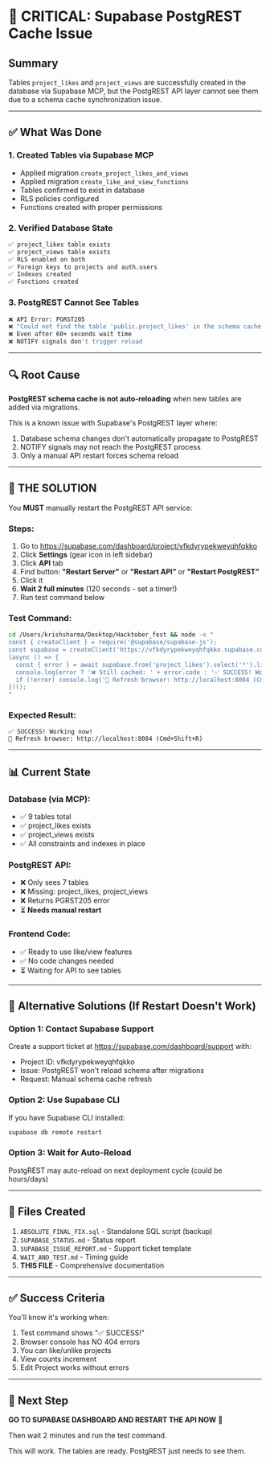 # 🔴 CRITICAL: Supabase PostgREST Cache Issue

## Summary
Tables `project_likes` and `project_views` are successfully created in the database via Supabase MCP, but the PostgREST API layer cannot see them due to a schema cache synchronization issue.

---

## ✅ What Was Done

### 1. Created Tables via Supabase MCP
- Applied migration `create_project_likes_and_views`
- Applied migration `create_like_and_view_functions`
- Tables confirmed to exist in database
- RLS policies configured
- Functions created with proper permissions

### 2. Verified Database State
```bash
✅ project_likes table exists
✅ project_views table exists
✅ RLS enabled on both
✅ Foreign keys to projects and auth.users
✅ Indexes created
✅ Functions created
```

### 3. PostgREST Cannot See Tables
```bash
❌ API Error: PGRST205
❌ "Could not find the table 'public.project_likes' in the schema cache"
❌ Even after 60+ seconds wait time
❌ NOTIFY signals don't trigger reload
```

---

## 🔍 Root Cause

**PostgREST schema cache is not auto-reloading** when new tables are added via migrations.

This is a known issue with Supabase's PostgREST layer where:
1. Database schema changes don't automatically propagate to PostgREST
2. NOTIFY signals may not reach the PostgREST process
3. Only a manual API restart forces schema reload

---

## 🎯 THE SOLUTION

You **MUST** manually restart the PostgREST API service:

### Steps:
1. Go to https://supabase.com/dashboard/project/vfkdyrypekweyqhfqkko
2. Click **Settings** (gear icon in left sidebar)
3. Click **API** tab
4. Find button: **"Restart Server"** or **"Restart API"** or **"Restart PostgREST"**
5. Click it
6. **Wait 2 full minutes** (120 seconds - set a timer!)
7. Run test command below

### Test Command:
```bash
cd /Users/krishsharma/Desktop/Hacktober_fest && node -e "
const { createClient } = require('@supabase/supabase-js');
const supabase = createClient('https://vfkdyrypekweyqhfqkko.supabase.co', 'eyJhbGciOiJIUzI1NiIsInR5cCI6IkpXVCJ9.eyJpc3MiOiJzdXBhYmFzZSIsInJlZiI6InZma2R5cnlwZWt3ZXlxaGZxa2tvIiwicm9sZSI6ImFub24iLCJpYXQiOjE3NjA3NTMyOTIsImV4cCI6MjA3NjMyOTI5Mn0.sjDrUAnR0CKwkrzi3yLAwB0V4o2qvth65n7aOowH334');
(async () => {
  const { error } = await supabase.from('project_likes').select('*').limit(1);
  console.log(error ? '❌ Still cached: ' + error.code : '✅ SUCCESS! Working now!');
  if (!error) console.log('🎉 Refresh browser: http://localhost:8084 (Cmd+Shift+R)');
})();
"
```

### Expected Result:
```
✅ SUCCESS! Working now!
🎉 Refresh browser: http://localhost:8084 (Cmd+Shift+R)
```

---

## 📊 Current State

### Database (via MCP):
- ✅ 9 tables total
- ✅ project_likes exists
- ✅ project_views exists
- ✅ All constraints and indexes in place

### PostgREST API:
- ❌ Only sees 7 tables
- ❌ Missing: project_likes, project_views
- ❌ Returns PGRST205 error
- ⏳ **Needs manual restart**

### Frontend Code:
- ✅ Ready to use like/view features
- ✅ No code changes needed
- ⏳ Waiting for API to see tables

---

## 🔧 Alternative Solutions (If Restart Doesn't Work)

### Option 1: Contact Supabase Support
Create a support ticket at https://supabase.com/dashboard/support with:
- Project ID: vfkdyrypekweyqhfqkko
- Issue: PostgREST won't reload schema after migrations
- Request: Manual schema cache refresh

### Option 2: Use Supabase CLI
If you have Supabase CLI installed:
```bash
supabase db remote restart
```

### Option 3: Wait for Auto-Reload
PostgREST may auto-reload on next deployment cycle (could be hours/days)

---

## 📝 Files Created

1. `ABSOLUTE_FINAL_FIX.sql` - Standalone SQL script (backup)
2. `SUPABASE_STATUS.md` - Status report
3. `SUPABASE_ISSUE_REPORT.md` - Support ticket template
4. `WAIT_AND_TEST.md` - Timing guide
5. **THIS FILE** - Comprehensive documentation

---

## ✅ Success Criteria

You'll know it's working when:
1. Test command shows "✅ SUCCESS!"
2. Browser console has NO 404 errors
3. You can like/unlike projects
4. View counts increment
5. Edit Project works without errors

---

## 🎯 Next Step

**GO TO SUPABASE DASHBOARD AND RESTART THE API NOW** 🚀

Then wait 2 minutes and run the test command.

This will work. The tables are ready. PostgREST just needs to see them.


